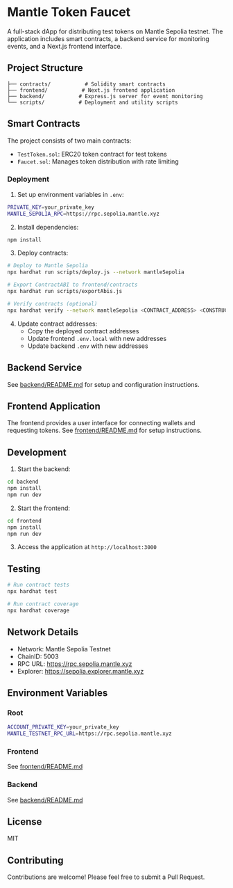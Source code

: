 # Mantle Token Faucet

A full-stack dApp for distributing test tokens on Mantle Sepolia testnet. The application includes smart contracts, a backend service for monitoring events, and a Next.js frontend interface.

## Project Structure

```
├── contracts/           # Solidity smart contracts
├── frontend/           # Next.js frontend application
├── backend/           # Express.js server for event monitoring
└── scripts/           # Deployment and utility scripts
```

## Smart Contracts

The project consists of two main contracts:
- `TestToken.sol`: ERC20 token contract for test tokens
- `Faucet.sol`: Manages token distribution with rate limiting

### Deployment

1. Set up environment variables in `.env`:
```bash
PRIVATE_KEY=your_private_key
MANTLE_SEPOLIA_RPC=https://rpc.sepolia.mantle.xyz
```

2. Install dependencies:
```bash
npm install
```

3. Deploy contracts:
```bash
# Deploy to Mantle Sepolia
npx hardhat run scripts/deploy.js --network mantleSepolia

# Export ContractABI to frontend/contracts
npx hardhat run scripts/exportAbis.js

# Verify contracts (optional)
npx hardhat verify --network mantleSepolia <CONTRACT_ADDRESS> <CONSTRUCTOR_ARGS>
```

4. Update contract addresses:
   - Copy the deployed contract addresses
   - Update frontend `.env.local` with new addresses
   - Update backend `.env` with new addresses

## Backend Service

See [backend/README.md](backend/README.md) for setup and configuration instructions.

## Frontend Application

The frontend provides a user interface for connecting wallets and requesting tokens. See [frontend/README.md](frontend/README.md) for setup instructions.

## Development

1. Start the backend:
```bash
cd backend
npm install
npm run dev
```

2. Start the frontend:
```bash
cd frontend
npm install
npm run dev
```

3. Access the application at `http://localhost:3000`

## Testing

```bash
# Run contract tests
npx hardhat test

# Run contract coverage
npx hardhat coverage
```

## Network Details

- Network: Mantle Sepolia Testnet
- ChainID: 5003
- RPC URL: https://rpc.sepolia.mantle.xyz
- Explorer: https://sepolia.explorer.mantle.xyz

## Environment Variables

### Root
```bash
ACCOUNT_PRIVATE_KEY=your_private_key
MANTLE_TESTNET_RPC_URL=https://rpc.sepolia.mantle.xyz
```

### Frontend
See [frontend/README.md](frontend/README.md)

### Backend
See [backend/README.md](backend/README.md)

## License

MIT

## Contributing

Contributions are welcome! Please feel free to submit a Pull Request.
